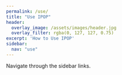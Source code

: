```yaml
---
permalink: /use/
title: "Use IPOP"
header:
  overlay_image: /assets/images/header.jpg
  overlay_filter: rgba(0, 127, 127, 0.75)
excerpt: 'How to Use IPOP'
sidebar:
  nav: "use"
---
```

Navigate through the sidebar links.